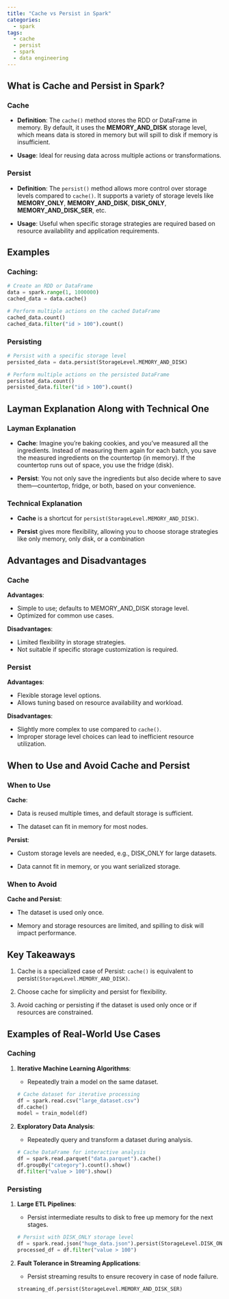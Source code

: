 ```yaml
---
title: "Cache vs Persist in Spark"
categories:
  - spark
tags:
  - cache
  - persist
  - spark
  - data engineering
---
```

## What is Cache and Persist in Spark?
### Cache
- **Definition**: The `cache()` method stores the RDD or DataFrame in memory. By default, it uses the **MEMORY_AND_DISK** storage level, which means data is stored in memory but will spill to disk if memory is insufficient.

- **Usage**: Ideal for reusing data across multiple actions or transformations.

### Persist
- **Definition**: The `persist()` method allows more control over storage levels compared to `cache()`. It supports a variety of storage levels like **MEMORY_ONLY**, **MEMORY_AND_DISK**, **DISK_ONLY**, **MEMORY_AND_DISK_SER**, etc.

- **Usage**: Useful when specific storage strategies are required based on resource availability and application requirements.

## Examples
### Caching:
```python
# Create an RDD or DataFrame
data = spark.range(1, 1000000)
cached_data = data.cache()

# Perform multiple actions on the cached DataFrame
cached_data.count()
cached_data.filter("id > 100").count()
```

### Persisting
```python
# Persist with a specific storage level
persisted_data = data.persist(StorageLevel.MEMORY_AND_DISK)

# Perform multiple actions on the persisted DataFrame
persisted_data.count()
persisted_data.filter("id > 100").count()
```

## Layman Explanation Along with Technical One
### Layman Explanation
- **Cache**: Imagine you’re baking cookies, and you’ve measured all the ingredients. Instead of measuring them again for each batch, you save the measured ingredients on the countertop (in memory). If the countertop runs out of space, you use the fridge (disk).

- **Persist**: You not only save the ingredients but also decide where to save them—countertop, fridge, or both, based on your convenience.

### Technical Explanation
- **Cache** is a shortcut for `persist(StorageLevel.MEMORY_AND_DISK)`.

- **Persist** gives more flexibility, allowing you to choose storage strategies like only memory, only disk, or a combination

## Advantages and Disadvantages
### Cache
**Advantages**:

- Simple to use; defaults to MEMORY_AND_DISK storage level.
- Optimized for common use cases.

**Disadvantages**:
- Limited flexibility in storage strategies.
- Not suitable if specific storage customization is required.

### Persist
**Advantages**:
- Flexible storage level options.
- Allows tuning based on resource availability and workload.

**Disadvantages**:
- Slightly more complex to use compared to `cache()`.
- Improper storage level choices can lead to inefficient resource utilization.

## When to Use and Avoid Cache and Persist
### When to Use
**Cache**:
- Data is reused multiple times, and default storage is sufficient.

- The dataset can fit in memory for most nodes.

**Persist**:
- Custom storage levels are needed, e.g., DISK_ONLY for large datasets.

- Data cannot fit in memory, or you want serialized storage.

### When to Avoid
**Cache and Persist**:
- The dataset is used only once.

- Memory and storage resources are limited, and spilling to disk will impact performance.

## Key Takeaways
1. Cache is a specialized case of Persist: `cache()` is equivalent to persist`(StorageLevel.MEMORY_AND_DISK)`.

2. Choose cache for simplicity and persist for flexibility.

3. Avoid caching or persisting if the dataset is used only once or if resources are constrained.

## Examples of Real-World Use Cases
### Caching
1. **Iterative Machine Learning Algorithms**:
    - Repeatedly train a model on the same dataset.
    ```python
    # Cache dataset for iterative processing
    df = spark.read.csv("large_dataset.csv")
    df.cache()
    model = train_model(df)
    ```

2. **Exploratory Data Analysis**:
    - Repeatedly query and transform a dataset during analysis.
    ```python
    # Cache DataFrame for interactive analysis
    df = spark.read.parquet("data.parquet").cache()
    df.groupBy("category").count().show()
    df.filter("value > 100").show()
    ```

### Persisting
1. **Large ETL Pipelines**:
    - Persist intermediate results to disk to free up memory for the next stages.
    ```python
    # Persist with DISK_ONLY storage level
    df = spark.read.json("huge_data.json").persist(StorageLevel.DISK_ONLY)
    processed_df = df.filter("value > 100")
    ```

2. **Fault Tolerance in Streaming Applications**:
    - Persist streaming results to ensure recovery in case of node failure.
    ```python
    streaming_df.persist(StorageLevel.MEMORY_AND_DISK_SER)
    ```